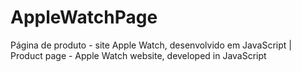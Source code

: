 # AppleWatchPage
 Página de produto - site Apple Watch, desenvolvido em JavaScript | Product page - Apple Watch website, developed in JavaScript
